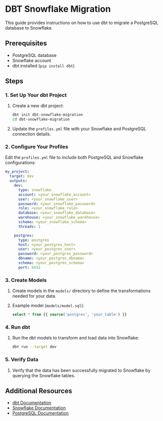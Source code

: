 # DBT Snowflake Migration

This guide provides instructions on how to use dbt to migrate a PostgreSQL database to Snowflake.

## Prerequisites

- PostgreSQL database
- Snowflake account
- dbt installed (`pip install dbt`)

## Steps

### 1. Set Up Your dbt Project

1. Create a new dbt project:
    ```sh
    dbt init dbt-snowflake-migration
    cd dbt-snowflake-migration
    ```

2. Update the `profiles.yml` file with your Snowflake and PostgreSQL connection details.

### 2. Configure Your Profiles

Edit the `profiles.yml` file to include both PostgreSQL and Snowflake configurations:

```yaml
my_project:
  target: dev
  outputs:
    dev:
      type: snowflake
      account: <your_snowflake_account>
      user: <your_snowflake_user>
      password: <your_snowflake_password>
      role: <your_snowflake_role>
      database: <your_snowflake_database>
      warehouse: <your_snowflake_warehouse>
      schema: <your_snowflake_schema>
      threads: 1

    postgres:
      type: postgres
      host: <your_postgres_host>
      user: <your_postgres_user>
      password: <your_postgres_password>
      dbname: <your_postgres_dbname>
      schema: <your_postgres_schema>
      port: 5432
```

### 3. Create Models

1. Create models in the `models/` directory to define the transformations needed for your data.

2. Example model (`models/model.sql`):
    ```sql
    select * from {{ source('postgres', 'your_table') }}
    ```

### 4. Run dbt

1. Run the dbt models to transform and load data into Snowflake:
    ```sh
    dbt run --target dev
    ```

### 5. Verify Data

1. Verify that the data has been successfully migrated to Snowflake by querying the Snowflake tables.

## Additional Resources

- [dbt Documentation](https://docs.getdbt.com/)
- [Snowflake Documentation](https://docs.snowflake.com/)
- [PostgreSQL Documentation](https://www.postgresql.org/docs/)
